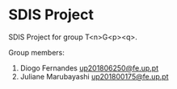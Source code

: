 # SDIS Project

SDIS Project for group T&lt;n&gt;G&lt;p&gt;&lt;q&gt;.

Group members:

1. Diogo Fernandes up201806250@fe.up.pt
2. Juliane Marubayashi up201800175@fe.up.pt


